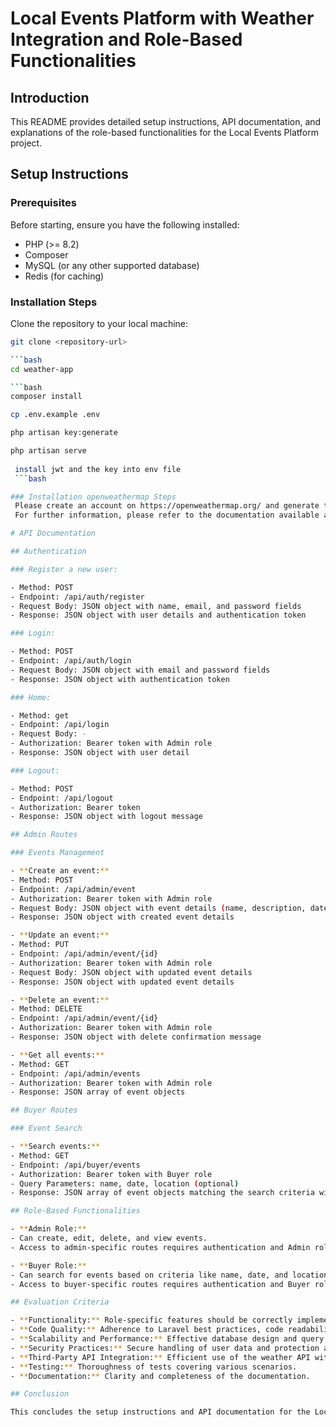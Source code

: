 # Local Events Platform with Weather Integration and Role-Based Functionalities

## Introduction

This README provides detailed setup instructions, API documentation, and explanations of the role-based functionalities for the Local Events Platform project.

## Setup Instructions

### Prerequisites

Before starting, ensure you have the following installed:

- PHP (>= 8.2)
- Composer
- MySQL (or any other supported database)
- Redis (for caching)

### Installation Steps

 Clone the repository to your local machine:

   ```bash
   git clone <repository-url>

   ```bash
   cd weather-app

   ```bash
   composer install

   cp .env.example .env

   php artisan key:generate

   php artisan serve
    
    install jwt and the key into env file
    ```bash

### Installation openweathermap Steps
    Please create an account on https://openweathermap.org/ and generate the token. Then, place the token into the .env file under the variables WEATHER_BASE_URL and WEATHER_API_KEY.
    For further information, please refer to the documentation available at https://openweathermap.org/api/statistics-api.

   # API Documentation

## Authentication

### Register a new user:

- Method: POST
- Endpoint: /api/auth/register
- Request Body: JSON object with name, email, and password fields
- Response: JSON object with user details and authentication token

### Login:

- Method: POST
- Endpoint: /api/auth/login
- Request Body: JSON object with email and password fields
- Response: JSON object with authentication token

### Home:

- Method: get
- Endpoint: /api/login
- Request Body: -
- Authorization: Bearer token with Admin role
- Response: JSON object with user detail

### Logout:

- Method: POST
- Endpoint: /api/logout
- Authorization: Bearer token
- Response: JSON object with logout message

## Admin Routes

### Events Management

- **Create an event:**
  - Method: POST
  - Endpoint: /api/admin/event
  - Authorization: Bearer token with Admin role
  - Request Body: JSON object with event details (name, description, date, location)
  - Response: JSON object with created event details

- **Update an event:**
  - Method: PUT
  - Endpoint: /api/admin/event/{id}
  - Authorization: Bearer token with Admin role
  - Request Body: JSON object with updated event details
  - Response: JSON object with updated event details

- **Delete an event:**
  - Method: DELETE
  - Endpoint: /api/admin/event/{id}
  - Authorization: Bearer token with Admin role
  - Response: JSON object with delete confirmation message

- **Get all events:**
  - Method: GET
  - Endpoint: /api/admin/events
  - Authorization: Bearer token with Admin role
  - Response: JSON array of event objects

## Buyer Routes

### Event Search

- **Search events:**
  - Method: GET
  - Endpoint: /api/buyer/events
  - Authorization: Bearer token with Buyer role
  - Query Parameters: name, date, location (optional)
  - Response: JSON array of event objects matching the search criteria with average tempreture

## Role-Based Functionalities

- **Admin Role:**
  - Can create, edit, delete, and view events.
  - Access to admin-specific routes requires authentication and Admin role.

- **Buyer Role:**
  - Can search for events based on criteria like name, date, and location.
  - Access to buyer-specific routes requires authentication and Buyer role.

## Evaluation Criteria

- **Functionality:** Role-specific features should be correctly implemented and functional.
- **Code Quality:** Adherence to Laravel best practices, code readability, and maintainability.
- **Scalability and Performance:** Effective database design and query optimization.
- **Security Practices:** Secure handling of user data and protection against common vulnerabilities.
- **Third-Party API Integration:** Efficient use of the weather API with proper error handling.
- **Testing:** Thoroughness of tests covering various scenarios.
- **Documentation:** Clarity and completeness of the documentation.

## Conclusion

This concludes the setup instructions and API documentation for the Local Events Platform. If you have any further questions or issues, please don't hesitate to reach out to the project maintainers. Thank you for using our platform!

